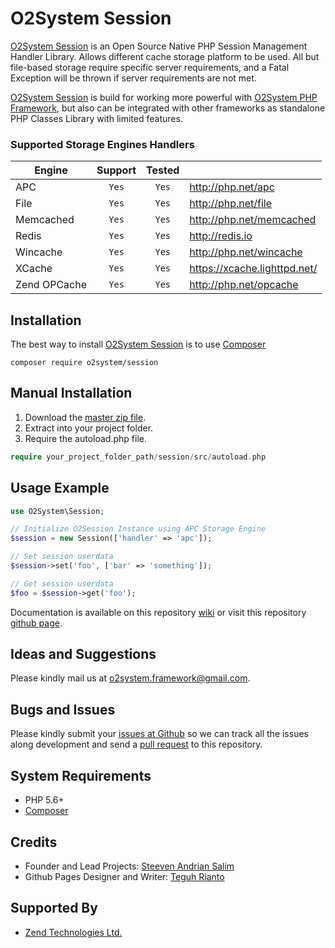 # O2System Session
[O2System Session](https://github.com/o2system/session) is an Open Source Native PHP Session Management Handler Library. 
Allows different cache storage platform to be used. 
All but file-based storage require specific server requirements, and a Fatal Exception will be thrown if server requirements are not met.

[O2System Session](https://github.com/o2system/session) is build for working more powerful with [O2System PHP Framework](https://github.com/o2system/o2system), but also can be integrated with other frameworks as standalone PHP Classes Library with limited features.

### Supported Storage Engines Handlers
| Engine | Support | Tested  | &nbsp; |
| ------------- |:-------------:|:-----:| ----- |
| APC | ```Yes``` | ```Yes``` | http://php.net/apc |
| File | ```Yes``` | ```Yes``` | http://php.net/file |
| Memcached | ```Yes``` | ```Yes``` | http://php.net/memcached |
| Redis | ```Yes``` | ```Yes``` | http://redis.io |
| Wincache | ```Yes``` | ```Yes``` | http://php.net/wincache |
| XCache | ```Yes``` | ```Yes``` | https://xcache.lighttpd.net/ |
| Zend OPCache | ```Yes``` | ```Yes``` | http://php.net/opcache |

Installation
------------
The best way to install [O2System Session](https://packagist.org/packages/o2system/session) is to use [Composer](http://getcomposer.org)
```
composer require o2system/session
```

Manual Installation
------------
1. Download the [master zip file](https://github.com/o2system/session/archive/master.zip).
2. Extract into your project folder.
3. Require the autoload.php file.<br>
```php
require your_project_folder_path/session/src/autoload.php
```

Usage Example
-------------
```php
use O2System\Session;

// Initialize O2Session Instance using APC Storage Engine
$session = new Session(['handler' => 'apc']);

// Set session userdata
$session->set('foo', ['bar' => 'something']);

// Get session userdata
$foo = $session->get('foo');
```

Documentation is available on this repository [wiki](https://github.com/o2system/session/wiki) or visit this repository [github page](https://o2system.github.io/session).

Ideas and Suggestions
---------------------
Please kindly mail us at [o2system.framework@gmail.com](mailto:o2system.framework@gmail.com).

Bugs and Issues
---------------
Please kindly submit your [issues at Github](http://github.com/o2system/session/issues) so we can track all the issues along development and send a [pull request](http://github.com/o2system/session/pulls) to this repository.

System Requirements
-------------------
- PHP 5.6+
- [Composer](http://getcomposer.org)

Credits
-------
* Founder and Lead Projects: [Steeven Andrian Salim](http://steevenz.com)
* Github Pages Designer and Writer: [Teguh Rianto](http://teguhrianto.tk)

Supported By
------------
* [Zend Technologies Ltd.](http://zend.com)
